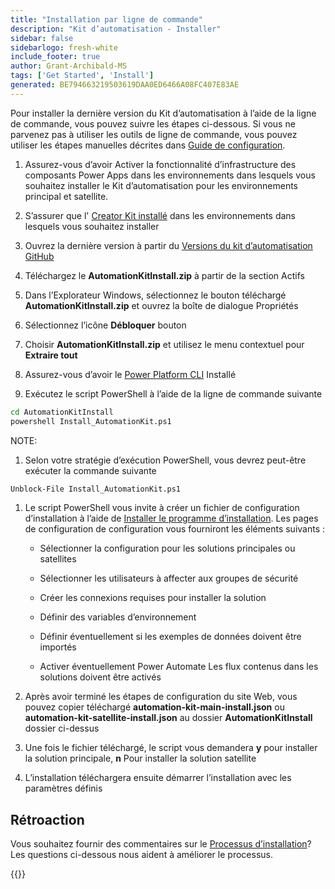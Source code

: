 ```yaml
---
title: "Installation par ligne de commande"
description: "Kit d’automatisation - Installer"
sidebar: false
sidebarlogo: fresh-white
include_footer: true
author: Grant-Archibald-MS
tags: ['Get Started', 'Install']
generated: BE794663219503619DAA0ED6466A08FC407E83AE
---
```


Pour installer la dernière version du Kit d’automatisation à l’aide de la ligne de commande, vous pouvez suivre les étapes ci-dessous. Si vous ne parvenez pas à utiliser les outils de ligne de commande, vous pouvez utiliser les étapes manuelles décrites dans [Guide de configuration](https://learn.microsoft.com/power-automate/guidance/automation-kit/setup/prerequisites).

1. Assurez-vous d’avoir <a ref='https://learn.microsoft.com/en-us/power-apps/developer/component-framework/component-framework-for-canvas-apps#enable-the-power-apps-component-framework-feature' target="_blank">Activer la fonctionnalité d’infrastructure des composants Power Apps</a> dans les environnements dans lesquels vous souhaitez installer le Kit d’automatisation pour les environnements principal et satellite.

1. S’assurer que l' <a href="https://appsource.microsoft.com/en-us/product/dynamics-365/microsoftpowercatarch.creatorkit1?tab=Reviews" target="_blank">Creator Kit installé</a> dans les environnements dans lesquels vous souhaitez installer

1. Ouvrez la dernière version à partir du <a href="https://github.com/microsoft/powercat-automation-kit/releases" target="_blank">Versions du kit d’automatisation GitHub</a>

1. Téléchargez le **AutomationKitInstall.zip** à partir de la section Actifs

1. Dans l’Explorateur Windows, sélectionnez le bouton téléchargé **AutomationKitInstall.zip** et ouvrez la boîte de dialogue Propriétés

1. Sélectionnez l’icône **Débloquer** bouton

1. Choisir **AutomationKitInstall.zip** et utilisez le menu contextuel pour **Extraire tout**

1. Assurez-vous d’avoir le <a href="https://learn.microsoft.com/en-us/power-platform/developer/cli/introduction" target="_blank">Power Platform CLI</a> Installé

1. Exécutez le script PowerShell à l’aide de la ligne de commande suivante

```cmd
cd AutomationKitInstall
powershell Install_AutomationKit.ps1
```

NOTE:
1. Selon votre stratégie d’exécution PowerShell, vous devrez peut-être exécuter la commande suivante

```cmd
Unblock-File Install_AutomationKit.ps1
```

1. Le script PowerShell vous invite à créer un fichier de configuration d’installation à l’aide de [Installer le programme d’installation](/fr/get-started/setup). Les pages de configuration de configuration vous fourniront les éléments suivants :

    - Sélectionner la configuration pour les solutions principales ou satellites
   
    - Sélectionner les utilisateurs à affecter aux groupes de sécurité
   
    - Créer les connexions requises pour installer la solution
    
    - Définir des variables d’environnement
    
    - Définir éventuellement si les exemples de données doivent être importés
    
    - Activer éventuellement Power Automate Les flux contenus dans les solutions doivent être activés

1. Après avoir terminé les étapes de configuration du site Web, vous pouvez copier téléchargé **automation-kit-main-install.json** ou **automation-kit-satellite-install.json** au dossier **AutomationKitInstall** dossier ci-dessus

1. Une fois le fichier téléchargé, le script vous demandera **y** pour installer la solution principale, **n** Pour installer la solution satellite

1. L’installation téléchargera ensuite démarrer l’installation avec les paramètres définis

## Rétroaction

Vous souhaitez fournir des commentaires sur le [Processus d’installation](/fr/get-started/setup)? Les questions ci-dessous nous aident à améliorer le processus.

{{<questions name="/content/fr/get-started/setup-feedback.json" completed="Merci de nous avoir fait part de vos commentaires" showNavigationButtons="false" locale="fr">}}
